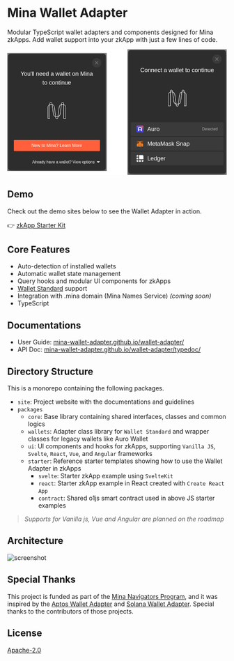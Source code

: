 # Mina Wallet Adapter

Modular TypeScript wallet adapters and components designed for Mina zkApps. Add wallet support into your zkApp with just a few lines of code.

<img src="site/public/assets/screenshots.png" alt="screenshot" width="720">

## Demo

Check out the demo sites below to see the Wallet Adapter in action.

👉 [zkApp Starter Kit](https://mina-wallet-adapter.github.io/starter-kit-svelte/)

## Core Features

- Auto-detection of installed wallets
- Automatic wallet state management
- Query hooks and modular UI components for zkApps
- [Wallet Standard](https://github.com/mina-wallet-adapter/wallet-standard) support
- Integration with .mina domain (Mina Names Service) _(coming soon)_
- TypeScript

## Documentations

- User Guide: [mina-wallet-adapter.github.io/wallet-adapter/](https://mina-wallet-adapter.github.io/wallet-adapter/)
- API Doc: [mina-wallet-adapter.github.io/wallet-adapter/typedoc/](https://mina-wallet-adapter.github.io/wallet-adapter/typedoc/)

## Directory Structure

This is a monorepo containing the following packages.

- `site`: Project website with the documentations and guidelines
- `packages`
  - `core`: Base library containing shared interfaces, classes and common logics
  - `wallets`: Adapter class library for `Wallet Standard` and wrapper classes for legacy wallets like Auro Wallet
  - `ui`: UI components and hooks for zkApps, supporting `Vanilla JS`, `Svelte`, `React`, `Vue`, and `Angular` frameworks
  - `starter`: Reference starter templates showing how to use the Wallet Adapter in zkApps
    - `svelte`: Starter zkApp example using `SvelteKit`
    - `react`: Starter zkApp example in React created with `Create React App`
    - `contract`: Shared o1js smart contract used in above JS starter examples

> _Supports for Vanilla js, Vue and Angular are planned on the roadmap_

## Architecture

![screenshot](site/public/assets/design.png)

## Special Thanks

This project is funded as part of the [Mina Navigators Program](https://minaprotocol.com/blog/mina-navigators-zk-grants-program), and it was inspired by the [Aptos Wallet Adapter](https://github.com/aptos-labs/aptos-wallet-adapter) and [Solana Wallet Adapter](https://github.com/solana-labs/wallet-adapter). Special thanks to the contributors of those projects.

## License

[Apache-2.0](./LICENSE)
